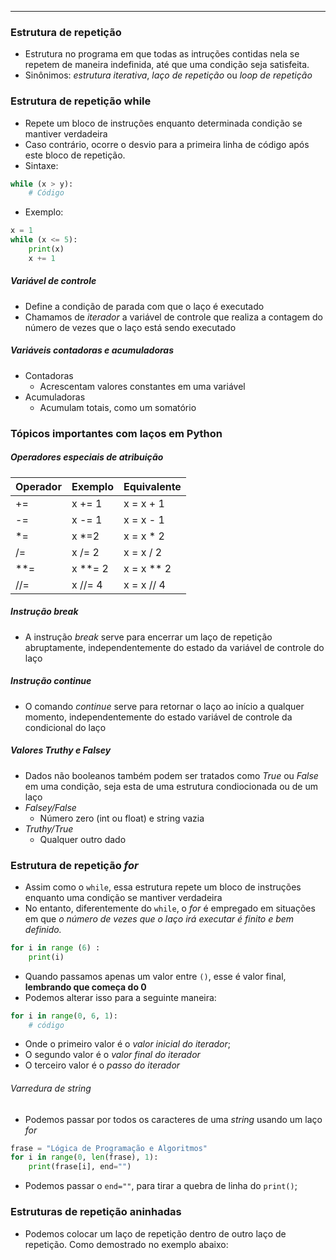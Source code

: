 ___
### Estrutura de repetição
- Estrutura no programa em que todas as intruções contidas nela se repetem de maneira indefinida, até que uma condição seja satisfeita.
- Sinônimos: *estrutura iterativa*, *laço de repetição* ou *loop de repetição*

### Estrutura de repetição while
- Repete um bloco de instruções enquanto determinada condição se mantiver verdadeira
- Caso contrário, ocorre o desvio para a primeira linha de código após este bloco de repetição.
- Sintaxe:
```python
while (x > y):
	# Código
```
- Exemplo:
```python
x = 1
while (x <= 5):
	print(x)
	x += 1
```
##### Variável de controle
- Define a condição de parada com que o laço é executado
- Chamamos de *iterador* a variável de controle que realiza a contagem do número de vezes que o laço está sendo executado
##### Variáveis contadoras e acumuladoras
- Contadoras
	- Acrescentam valores constantes em uma variável
- Acumuladoras
	- Acumulam totais, como um somatório

### Tópicos importantes com laços em Python

##### Operadores especiais de atribuição

| Operador | Exemplo | Equivalente |
| -------- | ------- | ----------- |
| +=       | x += 1  | x = x + 1   |
| -=       | x -= 1  | x = x - 1   |
| *=       | x *=2   | x = x * 2   |
| /=       | x /= 2  | x = x / 2   |
| **=      | x **= 2 | x = x ** 2  |
| //=      | x //= 4 | x = x // 4  |

##### Instrução *break*
- A instrução *break* serve para encerrar um laço de repetição abruptamente, independentemente do estado da variável de controle do laço

##### Instrução *continue*
- O comando *continue* serve para retornar o laço ao início a qualquer momento, independentemente do estado variável de controle da condicional do laço

##### Valores Truthy e Falsey
- Dados não booleanos também podem ser tratados como *True* ou *False* em uma condição, seja esta de uma estrutura condiocionada ou de um laço
- *Falsey/False*
	- Número zero (int ou float) e string vazia
- *Truthy/True*
	- Qualquer outro dado

### Estrutura de repetição *for*
- Assim como o `while`, essa estrutura repete um bloco de instruções enquanto uma condição se mantiver verdadeira
- No entanto, diferentemente do `while`, o *for* é empregado em situações em que *o número de vezes que o laço irá executar é finito e bem definido.*
```python
for i in range (6) :
	print(i)
```
- Quando passamos apenas um valor entre `()`, esse é valor final, **lembrando que começa do 0**
- Podemos alterar isso para a seguinte maneira:
```python
for i in range(0, 6, 1):
	# código
```
- Onde o primeiro valor é o *valor inicial do iterador*;
- O segundo valor é o *valor final do iterador*
- O terceiro valor é o *passo do iterador*
###### Varredura de string
- Podemos passar por todos os caracteres de uma *string* usando um laço *for*
```python
frase = "Lógica de Programação e Algoritmos"
for i in range(0, len(frase), 1):
	print(frase[i], end="")
```
- Podemos passar o `end=""`, para tirar a quebra de linha do `print()`;
### Estruturas de repetição aninhadas
- Podemos colocar um laço de repetição dentro de outro laço de repetição. Como demostrado no exemplo abaixo:
```python

```